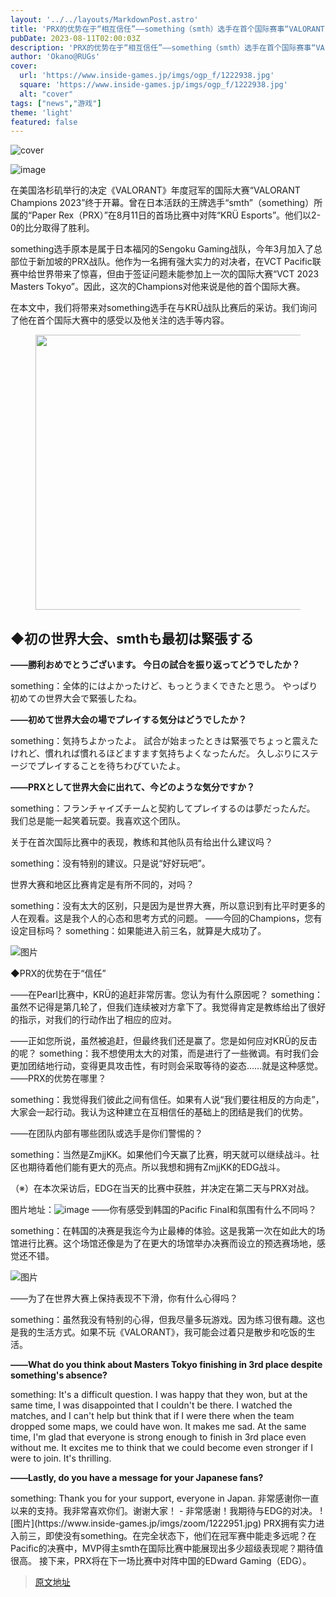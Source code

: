 ```yaml
---
layout: '../../layouts/MarkdownPost.astro'
title: 'PRX的优势在于“相互信任”——something（smth）选手在首个国际赛事“VALORANT Champions 2023”中的感受【访谈】'
pubDate: 2023-08-11T02:00:03Z
description: 'PRX的优势在于“相互信任”——something（smth）选手在首个国际赛事“VALORANT Champions 2023”中的感受【访谈】'
author: 'Okano@RUGs'
cover:
  url: 'https://www.inside-games.jp/imgs/ogp_f/1222938.jpg'
  square: 'https://www.inside-games.jp/imgs/ogp_f/1222938.jpg'
  alt: "cover"
tags: ["news","游戏"]
theme: 'light'
featured: false
---
```


![cover](https://www.inside-games.jp/imgs/ogp_f/1222938.jpg)

![image](https://www.inside-games.jp/imgs/zoom/1222946.jpg)

在美国洛杉矶举行的决定《VALORANT》年度冠军的国际大赛“VALORANT Champions 2023”终于开幕。曾在日本活跃的王牌选手“smth”（something）所属的“Paper Rex（PRX）”在8月11日的首场比赛中对阵“KRÜ Esports”。他们以2-0的比分取得了胜利。

something选手原本是属于日本福冈的Sengoku Gaming战队，今年3月加入了总部位于新加坡的PRX战队。他作为一名拥有强大实力的对决者，在VCT Pacific联赛中给世界带来了惊喜，但由于签证问题未能参加上一次的国际大赛“VCT 2023 Masters Tokyo”。因此，这次的Champions对他来说是他的首个国际大赛。

在本文中，我们将带来对something选手在与KRÜ战队比赛后的采访。我们询问了他在首个国际大赛中的感受以及他关注的选手等内容。
</p><figure class="ctms-editor-image"><img src="https://www.inside-games.jp/imgs/zoom/1222947.jpg" class="inline-article-image" width="640" height="440"></figure><h2>◆初の世界大会、smthも最初は緊張する</h2><p><b>――勝利おめでとうございます。 今日の試合を振り返ってどうでしたか？ </b></p><p><span class="p-blue">something：</span>全体的にはよかったけど、もっとうまくできたと思う。 やっぱり初めての世界大会で緊張したね。 </p><p><b>――初めて世界大会の場でプレイする気分はどうでしたか？ </b></p><p><span class="p-blue">something：</span>気持ちよかったよ。 試合が始まったときは緊張でちょっと震えたけれど、慣れれば慣れるほどますます気持ちよくなったんだ。 久しぶりにステージでプレイすることを待ちわびていたよ。 </p><p><b>――PRXとして世界大会に出れて、今どのような気分ですか？ </b></p><p><span class="p-blue">something：</span>フランチャイズチームと契約してプレイするのは夢だったんだ。
我们总是能一起笑着玩耍。我喜欢这个团队。

关于在首次国际比赛中的表现，教练和其他队员有给出什么建议吗？

something：没有特别的建议。只是说“好好玩吧”。

世界大赛和地区比赛肯定是有所不同的，对吗？

something：没有太大的区别，只是因为是世界大赛，所以意识到有比平时更多的人在观看。这是我个人的心态和思考方式的问题。
――今回的Champions，您有设定目标吗？
something：如果能进入前三名，就算是大成功了。

![图片](https://www.inside-games.jp/imgs/zoom/1222948.jpg)

◆PRX的优势在于“信任”

――在Pearl比赛中，KRÜ的追赶非常厉害。您认为有什么原因呢？
something：虽然不记得是第几轮了，但我们连续被对方拿下了。我觉得肯定是教练给出了很好的指示，对我们的行动作出了相应的应对。

――正如您所说，虽然被追赶，但最终我们还是赢了。您是如何应对KRÜ的反击的呢？
something：我不想使用太大的对策，而是进行了一些微调。有时我们会更加团结地行动，变得更具攻击性，有时则会采取等待的姿态……就是这种感觉。
――PRX的优势在哪里？

something：我觉得我们彼此之间有信任。如果有人说“我们要往相反的方向走”，大家会一起行动。我认为这种建立在互相信任的基础上的团结是我们的优势。

――在团队内部有哪些团队或选手是你们警惕的？

something：当然是ZmjjKK。如果他们今天赢了比赛，明天就可以继续战斗。社区也期待着他们能有更大的亮点。所以我想和拥有ZmjjKK的EDG战斗。

（※）在本次采访后，EDG在当天的比赛中获胜，并决定在第二天与PRX对战。

图片地址：![image](https://www.inside-games.jp/imgs/zoom/1222949.jpg)
――你有感受到韩国的Pacific Final和氛围有什么不同吗？

something：在韩国的决赛是我迄今为止最棒的体验。这是我第一次在如此大的场馆进行比赛。这个场馆还像是为了在更大的场馆举办决赛而设立的预选赛场地，感觉还不错。

![图片](https://www.inside-games.jp/imgs/zoom/1222950.jpg)

――为了在世界大赛上保持表现不下滑，你有什么心得吗？

something：虽然我没有特别的心得，但我尽量多玩游戏。因为练习很有趣。这也是我的生活方式。如果不玩《VALORANT》，我可能会过着只是散步和吃饭的生活。
</p><p><b>――What do you think about Masters Tokyo finishing in 3rd place despite something's absence?</b></p><p><span class="p-blue">something:</span> It's a difficult question. I was happy that they won, but at the same time, I was disappointed that I couldn't be there. I watched the matches, and I can't help but think that if I were there when the team dropped some maps, we could have won. It makes me sad. At the same time, I'm glad that everyone is strong enough to finish in 3rd place even without me. It excites me to think that we could become even stronger if I were to join. It's thrilling.</p><p><b>――Lastly, do you have a message for your Japanese fans?</b></p><p><span class="p-blue">something:</span> Thank you for your support, everyone in Japan.
非常感谢你一直以来的支持。我非常喜欢你们。谢谢大家！
- 非常感谢！我期待与EDG的对决。
![图片](https://www.inside-games.jp/imgs/zoom/1222951.jpg)
PRX拥有实力进入前三，即使没有something。在完全状态下，他们在冠军赛中能走多远呢？在Pacific的决赛中，MVP得主smth在国际比赛中能展现出多少超级表现呢？期待值很高。
接下来，PRX将在下一场比赛中对阵中国的EDward Gaming（EDG）。

>[原文地址](https://www.inside-games.jp/article/2023/08/11/147781.html)  